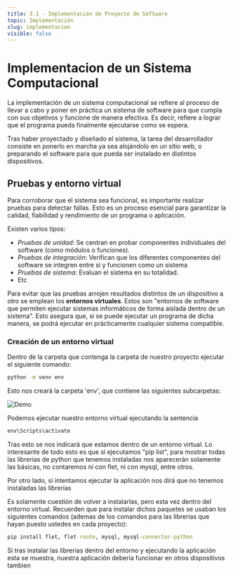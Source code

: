 ```yaml
---
title: 3.1 - Implementación de Proyecto de Software
topic: Implementación
slug: implementacion
visible: false
---
```


# Implementacion de un Sistema Computacional

La implementación de un sistema computacional se refiere al proceso de llevar a cabo y poner en práctica un sistema de software para que cumpla con sus objetivos y funcione de manera efectiva. Es decir, refiere a lograr que el programa pueda finalmente ejecutarse como se espera.

Tras haber proyectado y diseñado el sistema, la tarea del desarrollador consiste en ponerlo en marcha ya sea alojándolo en un sitio web, o preparando el software para que pueda ser instalado en distintos dispositivos.

## Pruebas y entorno virtual

Para corroborar que el sistema sea funcional, es importante realizar pruebas para detectar fallas. Esto es un proceso esencial para garantizar la calidad, fiabilidad y rendimiento de un programa o aplicación.

Existen varios tipos:

- _Pruebas de unidad_: Se centran en probar componentes individuales del software (como módulos o funciones).
- _Pruebas de integración_: Verifican que los diferentes componentes del software se integren entre sí y funcionen como un sistema
- _Pruebas de sistema_: Evaluan el sistema en su totalidad.
- Etc

Para evitar que las pruebas arrojen resultados distintos de un dispositivo a otro se emplean los **entornos virtuales**. Estos son "entornos de software que permiten ejecutar sistemas informáticos de forma aislada dentro de un sistema". Esto asegura que, si se puede ejecutar un programa de dicha manera, se podrá ejecutar en prácticamente cualquier sistema compatible.

### Creación de un entorno virtual

Dentro de la carpeta que contenga la carpeta de nuestro proyecto ejecutar el siguiente comando:

```cmd
python -m venv env
```

Esto nos creará la carpeta 'env', que contiene las siguientes subcarpetas:

<img src="/img/carpetaEnv.png" alt="Demo" />

Podemos ejecutar nuestro entorno virtual ejecutando la sentencia

```cmd
env\Scripts\activate
```

Tras esto se nos indicará que estamos dentro de un entorno virtual. Lo interesante de todo esto es que si ejecutamos "pip list", para mostrar todas las librerias de python que tenemos instaladas nos aparecerán solamente las básicas, no contaremos ni con flet, ni con mysql, entre otros.

Por otro lado, si intentamos ejecutar la aplicación nos dirá que no tenemos instaladas las librerias

Es solamente cuestión de volver a instalarlas, pero esta vez dentro del entorno virtual. Recuerden que para instalar dichos paquetes se usaban los siguientes comandos (ademas de los comandos para las librerias que hayan puesto ustedes en cada proyecto):

```cmd
pip install flet, flet-route, mysql, mysql-connector-python
```

Si tras instalar las librerias dentro del entorno y ejecutando la aplicación esta se muestra, nuestra aplicación debería funcionar en otros dispositivos tambien
